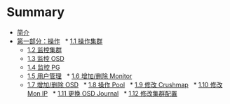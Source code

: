 # Summary

* [简介](README.md)
* [第一部分：操作](./operation/README.md)
   * [1.1 操作集群](./operation/operate_cluster.md)
   * [1.2 监控集群](./operation/monitor_cluster.md)
   * [1.3 监控 OSD](./operation/monitor_osd.md)
   * [1.4 监控 PG](./operation/monitor_pg.md)
   * [1.5 用户管理](./operation/user_management.md)
   * [1.6 增加/删除 Monitor](./operation/add_rm_mon.md)
   * [1.7 增加/删除 OSD](./operation/add_rm_osd.md)
   * [1.8 操作 Pool](./operation/operate_pool.md)
   * [1.9 修改 Crushmap](./operation/modify_crushmap.md)
   * [1.10 修改 Mon IP](./operation/modify_mon_ip.md)
   * [1.11 更换 OSD Journal](./operation/change_osd_journal.md)
   * [1.12 修改集群配置](./operation/change_cluster_conf.md)

